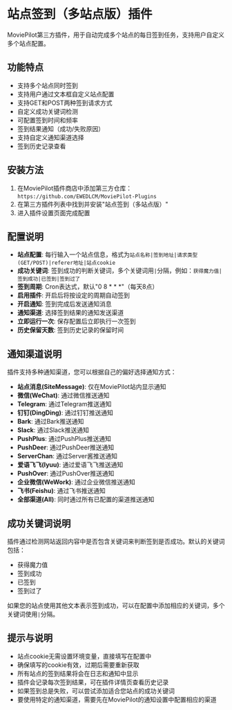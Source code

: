 # 站点签到（多站点版）插件

MoviePilot第三方插件，用于自动完成多个站点的每日签到任务，支持用户自定义多个站点配置。

## 功能特点

- 支持多个站点同时签到
- 支持用户通过文本框自定义站点配置
- 支持GET和POST两种签到请求方式
- 自定义成功关键词检测
- 可配置签到时间和频率
- 签到结果通知（成功/失败原因）
- 支持自定义通知渠道选择
- 签到历史记录查看

## 安装方法

1. 在MoviePilot插件商店中添加第三方仓库：`https://github.com/EWEDLCM/MoviePilot-Plugins`
2. 在第三方插件列表中找到并安装"站点签到（多站点版）"
3. 进入插件设置页面完成配置

## 配置说明

- **站点配置**: 每行输入一个站点信息，格式为`站点名称|签到地址|请求类型(GET/POST)|referer地址|站点cookie`
- **成功关键词**: 签到成功的判断关键词，多个关键词用`|`分隔，例如：`获得魔力值|签到成功|已签到|签到过了`
- **签到周期**: Cron表达式，默认"0 8 * * *"（每天8点）
- **启用插件**: 开启后将按设定的周期自动签到
- **开启通知**: 签到完成后发送通知消息
- **通知渠道**: 选择签到结果的通知发送渠道
- **立即运行一次**: 保存配置后立即执行一次签到
- **历史保留天数**: 签到历史记录的保留时间

## 通知渠道说明

插件支持多种通知渠道，您可以根据自己的偏好选择通知方式：

- **站点消息(SiteMessage)**: 仅在MoviePilot站内显示通知
- **微信(WeChat)**: 通过微信推送通知
- **Telegram**: 通过Telegram推送通知
- **钉钉(DingDing)**: 通过钉钉推送通知
- **Bark**: 通过Bark推送通知
- **Slack**: 通过Slack推送通知
- **PushPlus**: 通过PushPlus推送通知
- **PushDeer**: 通过PushDeer推送通知
- **ServerChan**: 通过Server酱推送通知
- **爱语飞飞(Iyuu)**: 通过爱语飞飞推送通知
- **PushOver**: 通过PushOver推送通知
- **企业微信(WeWork)**: 通过企业微信推送通知
- **飞书(Feishu)**: 通过飞书推送通知
- **全部渠道(All)**: 同时通过所有已配置的渠道推送通知

## 成功关键词说明

插件通过检测网站返回内容中是否包含关键词来判断签到是否成功。默认的关键词包括：
- 获得魔力值
- 签到成功
- 已签到
- 签到过了

如果您的站点使用其他文本表示签到成功，可以在配置中添加相应的关键词，多个关键词使用`|`分隔。

## 提示与说明

- 站点cookie无需设置环境变量，直接填写在配置中
- 确保填写的cookie有效，过期后需要重新获取
- 所有站点的签到结果将会在日志和通知中显示
- 插件会记录每次签到结果，可在插件详情页查看历史记录
- 如果签到总是失败，可以尝试添加适合您站点的成功关键词
- 要使用特定的通知渠道，需要先在MoviePilot的通知设置中配置相应的渠道 
